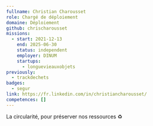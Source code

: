 ```yaml
---
fullname: Christian Charousset
role: Chargé de déploiement
domaine: Déploiement
github: chrischarousset
missions:
  - start: 2021-12-13
    end: 2025-06-30
    status: independent
    employer: DINUM
    startups:
      - longuevieauxobjets
previously:
  - trackdechets
badges:
  - segur
link: https://fr.linkedin.com/in/christiancharousset/
competences: []
---
```

La circularité, pour préserver nos ressources ♻